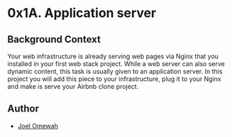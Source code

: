 # 0x1A. Application server

## Background Context
Your web infrastructure is already serving web pages via Nginx that you installed in your first web stack project. While a web server can also serve dynamic content, this task is usually given to an application server. In this project you will add this piece to your infrastructure, plug it to your Nginx and make is serve your Airbnb clone project.

## Author
* [Joel Omewah](https://github.com/Omewah)
